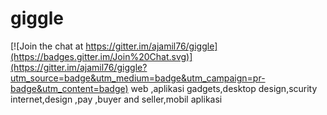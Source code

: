 # giggle

[![Join the chat at https://gitter.im/ajamil76/giggle](https://badges.gitter.im/Join%20Chat.svg)](https://gitter.im/ajamil76/giggle?utm_source=badge&utm_medium=badge&utm_campaign=pr-badge&utm_content=badge)
web ,aplikasi gadgets,desktop design,scurity internet,design ,pay ,buyer and seller,mobil aplikasi
